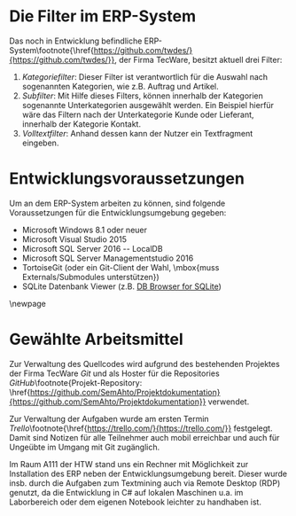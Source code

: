 
# Die Filter im ERP-System

Das noch in Entwicklung befindliche ERP-System\footnote{\href{https://github.com/twdes/}{https://github.com/twdes/}}, der Firma TecWare, besitzt aktuell drei Filter:

1. *Kategoriefilter*:     Dieser Filter ist verantwortlich für die Auswahl nach sogenannten Kategorien, wie z.B. Auftrag und Artikel.
2. *Subfilter*: Mit Hilfe dieses Filters, können innerhalb der Kategorien sogenannte Unterkategorien ausgewählt werden. Ein Beispiel hierfür wäre das Filtern nach der Unterkategorie Kunde oder Lieferant, innerhalb der Kategorie Kontakt.
3. *Volltextfilter*: Anhand dessen kann der Nutzer ein Textfragment eingeben.


# Entwicklungsvoraussetzungen 

Um an dem ERP-System arbeiten zu können, sind folgende Voraussetzungen für die Entwicklungsumgebung gegeben:

* Microsoft Windows 8.1 oder neuer
* Microsoft Visual Studio 2015
* Microsoft SQL Server 2016 -- LocalDB
* Microsoft SQL Server Managementstudio 2016
* TortoiseGit (oder ein Git-Client der Wahl, \mbox{muss Externals/Submodules unterstützen})
* SQLite Datenbank Viewer (z.B. [DB Browser for SQLite](http://sqlitebrowser.org/))  

\newpage

# Gewählte Arbeitsmittel

Zur Verwaltung des Quellcodes wird aufgrund des bestehenden Projektes der Firma TecWare *Git* und als Hoster für die Repositories *GitHub*\footnote{Projekt-Repository: \href{https://github.com/SemAhto/Projektdokumentation}{https://github.com/SemAhto/Projektdokumentation}} verwendet.

Zur Verwaltung der Aufgaben wurde am ersten Termin *Trello*\footnote{\href{https://trello.com/}{https://trello.com/}} festgelegt. Damit sind Notizen für alle Teilnehmer auch mobil erreichbar und auch für Ungeübte im Umgang mit Git zugänglich.

Im Raum A111 der HTW stand uns ein Rechner mit Möglichkeit zur Installation des ERP neben der Entwicklungsumgebung bereit. Dieser wurde insb. durch die Aufgaben zum Textmining auch via Remote Desktop (RDP) genutzt, da die Entwicklung in C# auf lokalen Maschinen u.a. im Laborbereich oder dem eigenen Notebook leichter zu handhaben ist.

<!--

Entsprechend GitHub wurde Markdown\footnote{Einfache Markupsprache von John Gruber: \href{daringfireball.net/projects/markdown/}{daringfireball.net/projects/markdown/}} für die Dokumentation ausgewählt.
Bei zeitnaher Dokumentation der einzelnen Vorgänge lassen sich so die abzugebenden Dokumente vergleichbar ad-hoc über Pandoc in LaTeX umwandeln und abgabebereit aufbereiten.

-->
